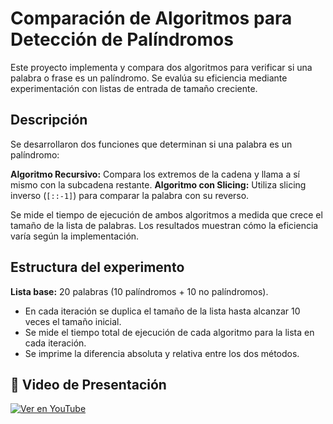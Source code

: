 # Comparación de Algoritmos para Detección de Palíndromos

Este proyecto implementa y compara dos algoritmos para verificar si una palabra o frase es un palíndromo. Se evalúa su eficiencia mediante experimentación con listas de entrada de tamaño creciente.

## Descripción

Se desarrollaron dos funciones que determinan si una palabra es un palíndromo:

**Algoritmo Recursivo:** Compara los extremos de la cadena y llama a sí mismo con la subcadena restante.
**Algoritmo con Slicing:** Utiliza slicing inverso (`[::-1]`) para comparar la palabra con su reverso.

Se mide el tiempo de ejecución de ambos algoritmos a medida que crece el tamaño de la lista de palabras. Los resultados muestran cómo la eficiencia varía según la implementación.

## Estructura del experimento

**Lista base:** 20 palabras (10 palíndromos + 10 no palíndromos).
- En cada iteración se duplica el tamaño de la lista hasta alcanzar 10 veces el tamaño inicial.
- Se mide el tiempo total de ejecución de cada algoritmo para la lista en cada iteración.
- Se imprime la diferencia absoluta y relativa entre los dos métodos.

## 🎥 Video de Presentación
[![Ver en YouTube](https://img.youtube.com/vi/NFsuYn1qK8E/0.jpg)](https://www.youtube.com/watch?v=NFsuYn1qK8E)